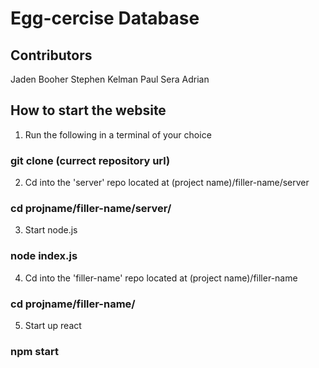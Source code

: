 # Egg-cercise Database
## Contributors 
Jaden Booher
Stephen Kelman
Paul Sera
Adrian

## How to start the website
1. Run the following in a terminal of your choice
### git clone (currect repository url)

2. Cd into the 'server' repo located at (project name)/filler-name/server
### cd projname/filler-name/server/

3. Start node.js
### node index.js

4. Cd into the 'filler-name' repo located at (project name)/filler-name
### cd projname/filler-name/

5. Start up react
### npm start